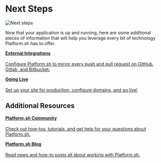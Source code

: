 # Next Steps

![Next steps](/images/pretty/home-vision.png)

Now that your application is up and running, here are some additional pieces of information that will help you leverage every bit of technology Platform.sh has to offer.

<html>
<head>
<link rel="stylesheet" href="/styles/styles.css">
</head>
<body>

<a href="/gettingstarted/integrations.md" class="buttongen full"><b>External Integrations</b><br/><br/>Configure Platform.sh to mirror every push and pull request on GitHub, Gitlab, and Bitbucket.</a>

<a href="/gettingstarted/going-live.md" class="buttongen full"><b>Going Live</b><br/><br/>Set up your site for production, configure domains, and go live!</a>

</body>
</html>


## Additional Resources

<html>
<head>
<link rel="stylesheet" href="/styles/styles.css">
</head>
<body>

<a href="https://community.platform.sh/" class="buttongen full"><b>Platform.sh Community</b><br/><br/>Check out how-tos, tutorials, and get help for your questions about Platform.sh.</a>

<a href="https://platform.sh/blog/" class="buttongen full"><b>Platform.sh Blog</b><br/><br/>Read news and how-to posts all about working with Platform.sh.</a>

</body>
</html>


